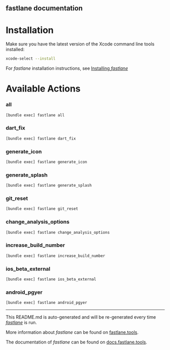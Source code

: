 fastlane documentation
----

# Installation

Make sure you have the latest version of the Xcode command line tools installed:

```sh
xcode-select --install
```

For _fastlane_ installation instructions, see [Installing _fastlane_](https://docs.fastlane.tools/#installing-fastlane)

# Available Actions

### all

```sh
[bundle exec] fastlane all
```



### dart_fix

```sh
[bundle exec] fastlane dart_fix
```



### generate_icon

```sh
[bundle exec] fastlane generate_icon
```



### generate_splash

```sh
[bundle exec] fastlane generate_splash
```



### git_reset

```sh
[bundle exec] fastlane git_reset
```



### change_analysis_options

```sh
[bundle exec] fastlane change_analysis_options
```



### increase_build_number

```sh
[bundle exec] fastlane increase_build_number
```



### ios_beta_external

```sh
[bundle exec] fastlane ios_beta_external
```



### android_pgyer

```sh
[bundle exec] fastlane android_pgyer
```



----

This README.md is auto-generated and will be re-generated every time [_fastlane_](https://fastlane.tools) is run.

More information about _fastlane_ can be found on [fastlane.tools](https://fastlane.tools).

The documentation of _fastlane_ can be found on [docs.fastlane.tools](https://docs.fastlane.tools).

